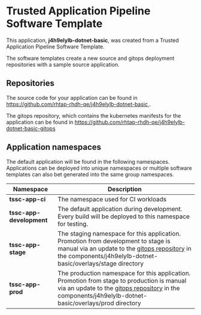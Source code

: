 # Trusted Application Pipeline Software Template

This application, **j4h9elylb-dotnet-basic**, was created from a Trusted Application Pipeline Software Template.

The software templates create a new source and gitops deployment repositories with a sample source application. 

## Repositories

The source code for your application can be found in [https://github.com/rhtap-rhdh-qe/j4h9elylb-dotnet-basic ](https://github.com/rhtap-rhdh-qe/j4h9elylb-dotnet-basic ).
 
The gitops repository, which contains the kubernetes manifests for the application can be found in 
[https://github.com/rhtap-rhdh-qe/j4h9elylb-dotnet-basic-gitops ](https://github.com/rhtap-rhdh-qe/j4h9elylb-dotnet-basic-gitops ) 

## Application namespaces 

The default application will be found in the following namespaces. Applications can be deployed into unique namespaces or multiple software templates can also bet generated into the same group namespaces.  

|  Namespace   |  Description   |  
| -------- | -------- |
| **tssc-app-ci** | The namespace used for CI workloads |
| **tssc-app-development** | The default application during development. Every build will be deployed to this namespace for testing. |
| **tssc-app-stage** | The staging namespace for this application. Promotion from development to stage is manual via an update to the [gitops repository](https://github.com/rhtap-rhdh-qe/j4h9elylb-dotnet-basic-gitops ) in the components/j4h9elylb-dotnet-basic/overlays/stage directory |
| **tssc-app-prod** | The production namespace for this application. Promotion from stage to production is manual via an update to the [gitops repository](https://github.com/rhtap-rhdh-qe/j4h9elylb-dotnet-basic-gitops ) in the components/j4h9elylb-dotnet-basic/overlays/prod directory |